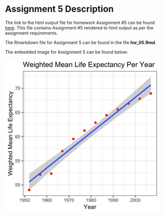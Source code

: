 # Assignment 5 Description

The link to the html output file for homework Assignment #5 can be found [here](). This file contains Assignment #5 rendered to html output as per the assignment requirements.

The Rmarkdown file for Assignment 5 can be found in the file __hw_05.Rmd__.

The embedded image for Assignment 5 can be found below:

![plot](./new_plot_1.png)
